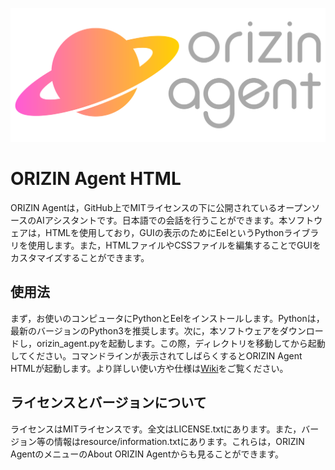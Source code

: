 ![ロゴ](resource/image/landscape_logo2.svg)
# ORIZIN Agent HTML
ORIZIN Agentは，GitHub上でMITライセンスの下に公開されているオープンソースのAIアシスタントです。日本語での会話を行うことができます。本ソフトウェアは，HTMLを使用しており，GUIの表示のためにEelというPythonライブラリを使用します。また，HTMLファイルやCSSファイルを編集することでGUIをカスタマイズすることができます。

## 使用法
まず，お使いのコンピュータにPythonとEelをインストールします。Pythonは，最新のバージョンのPython3を推奨します。次に，本ソフトウェアをダウンロードし，orizin_agent.pyを起動します。この際，ディレクトリを移動してから起動してください。コマンドラインが表示されてしばらくするとORIZIN Agent HTMLが起動します。より詳しい使い方や仕様は[Wiki](https://github.com/Robot-Inventor/ORIZIN-Agent-HTML/wiki/)をご覧ください。

## ライセンスとバージョンについて
ライセンスはMITライセンスです。全文はLICENSE.txtにあります。また，バージョン等の情報はresource/information.txtにあります。これらは，ORIZIN AgentのメニューのAbout ORIZIN Agentからも見ることができます。

